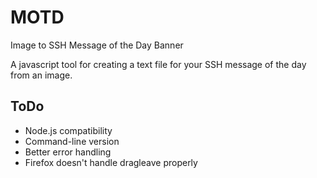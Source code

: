 # MOTD
Image to SSH Message of the Day Banner

A javascript tool for creating a text file for your SSH message of the day from an image.

## ToDo

- Node.js compatibility
- Command-line version
- Better error handling
- Firefox doesn't handle dragleave properly

